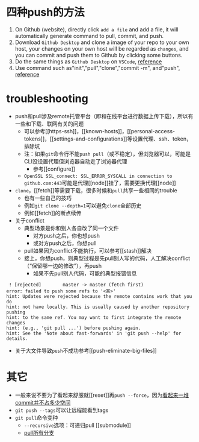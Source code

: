 # 四种push的方法
1. On Github (website), directly click `add a file` and add a file, it will automatically generate command to pull, commit, and push.
2. Download `Github Desktop` and clone a image of your repo to your own host, your changes on your own host will be regarded as `changes`, and you can commit and push them to Github by clicking some buttons.
3. Do the same things as `Github Desktop` on `VSCode`, [reference](https://blog.csdn.net/qq_25367937/article/details/114271010?spm=1001.2101.3001.6650.1&utm_medium=distribute.pc_relevant.none-task-blog-2%7Edefault%7ECTRLIST%7ERate-1.pc_relevant_default&depth_1-utm_source=distribute.pc_relevant.none-task-blog-2%7Edefault%7ECTRLIST%7ERate-1.pc_relevant_default&utm_relevant_index=2)
4. Use command such as"init","pull","clone","commit -m", and"push", [reference](https://blog.csdn.net/weixin_42449339/article/details/112410926)
# troubleshooting
- push和pull涉及remote托管平台（即和在线平台进行数据上传下载），所以有一些和下载、联网有关的问题
  - 可以参考[[https-ssh]]，[[known-hosts]]，[[personal-access-tokens]]，[[settings-and-configurations]]等设置代理、ssh、token，排除坑
  - 注：如果`git`命令行不能`push pull`（或不稳定），但浏览器可以，可能是CLI没设置代理但浏览器自动走了浏览器代理
    - 参考[[configure]]
  - `OpenSSL SSL_connect: SSL_ERROR_SYSCALL in connection to github.com:443`可能是代理[[node]]挂了，需要更换代理[[node]]
- `clone`，[[fetch]]等需要下载，很多时候和`pull`共享一些相同的trouble
  - 也有一些自己的技巧
  - 例如`git clone --depth=1`可以避免`clone`全部历史
  - 例如[[fetch]]的断点续传
- 关于conflict
  - 典型场景是你和别人各自改了同一个文件
    - 对方push之后，你也想push
    - 或对方push之后，你想pull
  - pull如果因为conflict不能执行，可以参考[[stash]]解决
  - 接上，你想push，则典型过程是先pull别人写的代码，人工解决conflict（“保留哪一边的修改”），再push
    - 如果不先pull别人代码，可能的典型报错信息
```text
 ! [rejected]        master -> master (fetch first)
error: failed to push some refs to '<某>'
hint: Updates were rejected because the remote contains work that you do
hint: not have locally. This is usually caused by another repository pushing
hint: to the same ref. You may want to first integrate the remote changes
hint: (e.g., 'git pull ...') before pushing again.
hint: See the 'Note about fast-forwards' in 'git push --help' for details.
```
- 关于大文件导致`push`不成功参考[[push-eliminate-big-files]]
# 其它
- 一般来说不要为了看起来舒服就[[reset]]再`push --force`，因为[看起来一堆commit并不占多少空间](https://segmentfault.com/q/1010000003089251)
- `git push --tags`可以让远程能看到tags
- `git pull`命令变种
  - `--recursive`选项：可递归pull [[submodule]]
  - [pull所有分支](https://blog.csdn.net/wu1169668869/article/details/83345633)